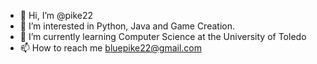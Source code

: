 - 👋 Hi, I’m @pike22
- 👀 I’m interested in Python, Java and Game Creation. 
- 🌱 I’m currently learning Computer Science at the University of Toledo
- 📫 How to reach me bluepike22@gmail.com

<!---
pike22/pike22 is a ✨ special ✨ repository because its `README.md` (this file) appears on your GitHub profile.
You can click the Preview link to take a look at your changes.
--->
